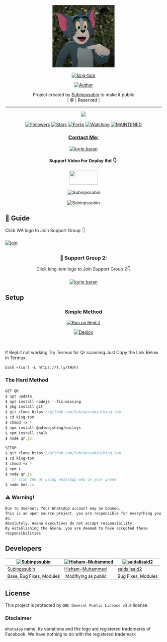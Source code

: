 
<div align="center">
  <img border-radius: 15px src="Tom.jpeg" width="200" height="200"/>
  <p align="center">
<a href="#"><img title="king-tom" src="https://img.shields.io/badge/king-tom-green?colorA=%23ff0000&colorB=%23017e40&style=for-the-badge"></a>
</p>
  <p align="center">
<a href="https://github.com/Subinpssubin"><img title="Author" src="https://img.shields.io/badge/Author-Subinpssubin/king-tom?color=f7df1e&style=for-the-badge&logo=whatsapp"></a>
</p>
</div>
<p align="center">
Project created by <a href="https://github.com/Subinpssubin">Subinpssubin</a> to make it public
    <br>
       | © |
        Reserved |
    <br> 
</p>

----

  <p align="center">
  <a href="httsp://github.com/Subinpssubin/king-tom">
    <img src="https://img.shields.io/github/repo-size/Subinpssubin/king-tom?color=green&label=Repo%20total%20size&style=plastic">
<p align="center">
<a href="https://github.com/Subinpssubin/followers"><img title="Followers" src="https://img.shields.io/github/followers/Subinpssubin?color=f7df1e&style=flat-square"></a>
<a href="https://github.com/Subinpssubin/king-tom/stargazers/"><img title="Stars" src="https://img.shields.io/github/stars/Subinpssubin/king-tom?color=f7df1e&style=flat-square"></a>
<a href="https://github.com/Subinpssubin/king-tom/network/members"><img title="Forks" src="https://img.shields.io/github/forks/Subinpssubin/king-tom?color=f7df1e&style=flat-square"></a>
<a href="https://github.com/Subinpssubin/king-tom/watchers"><img title="Watching" src="https://img.shields.io/github/watchers/Subinpssubin/king-tom?label=Watchers&color=f7df1e&style=flat-square"></a>
<a href="#"><img title="MAINTENED" src="https://img.shields.io/badge/UNMAINTENED-YES-f7df1e.svg"</a>
</p>

<h3 align="center">Contact Me:</h3>
<p align="center">
<a href="https://instagram.com/ameer_.su_hail?utm_medium=copy_link" target="blank"><img align="center" src="https://cdn.jsdelivr.net/npm/simple-icons@3.0.1/icons/instagram.svg" alt="kyrie.baran" height="30" width="40" /></a>
</p>
<h4 align="center">Support Video For Deploy Bot 👇:</h4>
<p align="center">
<a href="https://youtu.be/_D4ZYuUSXjs" target="blank"><img align="center" src="https://upload.wikimedia.org/wikipedia/commons/thumb/e/e1/Logo_of_YouTube_%282015-2017%29.svg/1200px-Logo_of_YouTube_%282015-2017%29.svg.png" height="45" width="90" /></a>
</p>
  

<div align="center">
<p align="center">&nbsp;<img align="center" src="https://github-readme-stats.vercel.app/api?username=Subinpssubin&show_icons=true&theme=nightowl" alt="Subinpssubin" /></p>

<p align="center"><img align="center" src="https://github-readme-streak-stats.herokuapp.com/?user=Subinpssubin&theme=nightowl" alt="Subinpssubin" /></p>
</details> </div>


## 📢 Guide
Click WA logo to Join Support Group 👇
    <br>
<br>
  [![join](https://github.com/Alien-alfa/PublicBot/blob/main/wlogo.svg.png)](https://chat.whatsapp.com/FsDjV2uRKce4wgMpAtYwyf)

## 
  <h3 align="center">📢 Support Group 2:</h3>
<p align="center">
Click king-tom logo to Join Support Group 2👇
    <br>
<br>
  <a href="https://chat.whatsapp.com/BLdaoLVnX6jFnkKHFjLbH6" target="blank"><img align="center" src="https://i.hizliresim.com/pce1372.png" alt="kyrie.baran" height="200" width="200" /></a>
</p>
    
## Setup
<div align="center">

  ### Simple Method
  
[![Run on Repl.it](https://repl.it/badge/github/quiec/whatsAlfa)](https://replit.com/@phaticusthiccy/WhatsAsena-QR)

[![Deploy](https://www.herokucdn.com/deploy/button.svg)](https://heroku.com/deploy?template=https://github.com/Subinpssubin/king-tom.git)
     </div>
<br>
<br >
If Repl.it not working Try Termux for Qr scanning.Just Copy the Link Below in Termux
```
bash <(curl -L https://t.ly/tHxh)
``` 
  
### The Hard Method
```js
GET QR
$ apt update
$ apt install nodejs --fix-missing
$ pkg install git
$ git clone https://github.com/Subinpssubin/king-tom
$ cd king-tom
$ chmod +x *
$ npm install @adiwajshing/baileys
$ npm install chalk
$ node qr.js
```
      
```js
SETUP
$ git clone https://github.com/Subinpssubin/king-tom
$ cd king-tom
$ chmod +x *
$ npm i
$ node qr.js
   // scan the qr using whatsapp web on your phone
$ node bot.js
```


### ⚠️ Warning! 
```
Due to Userbot; Your WhatsApp account may be banned.
This is an open source project, you are responsible for everything you do. 
Absolutely, Asena executives do not accept responsibility.
By establishing the Asena, you are deemed to have accepted these responsibilities.
```

## Developers
  <div align="center">
    
  [![Subinpssubin](https://github.com/Subinpssubin.png?size=100)](https://github.com/Subinpssubin) |  [![Hisham-Muhammed](https://github.com/Hisham-Muhammed.png?size=100)](https://github.com/Hisham-Muhammed) | [![saidalisaid2](https://github.com/saidalisaid2.png?size=100)](https://github.com/saidalisaid2) 
----|----|----
[Subinpssubin](https://github.com/Subinpssubin)  | [Hisham-Muhammed](https://github.com/Hisham-Muhammed) | [saidalisaid2](https://github.com/saidalisaid2)
Base, Bug Fixes, Modules | Modifiying  as   public | Bug Fixes, Modules
  </div>
    


## License
This project is protected by `GNU General Public Licence v3.0` license.

### Disclaimer
`WhatsApp` name, its variations and the logo are registered trademarks of Facebook. We have nothing to do with the registered trademark
